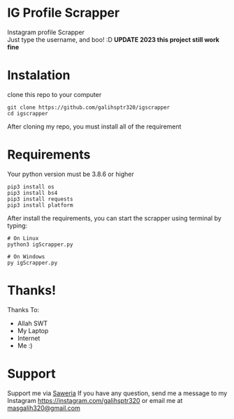 # IG Profile Scrapper
Instagram profile Scrapper<br>
Just type the username, and boo! :D
<b>UPDATE 2023 this project still work fine </b>

# Instalation
clone this repo to your computer
```
git clone https://github.com/galihsptr320/igscrapper
cd igscrapper
```
After cloning my repo, you must install all of the requirement

# Requirements
Your python version must be 3.8.6 or higher
```
pip3 install os
pip3 install bs4
pip3 install requests
pip3 install platform
```
After install the requirements, you can start the scrapper using terminal by typing:
```
# On Linux
python3 igScrapper.py

# On Windows
py igScrapper.py
```

# Thanks!
Thanks To:
- Allah SWT
- My Laptop
- Internet
- Me :)

# Support
Support me via <a href="https://saweria.co/masgalih320">Saweria</a>
If you have any question, send me a message to my Instagram https://instagram.com/galihsptr320 or email me at masgalih320@gmail.com<br>
